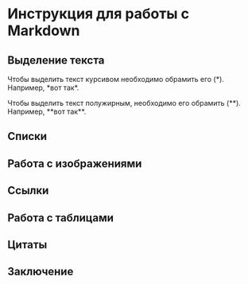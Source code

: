 # Инструкция для работы с Markdown

## Выделение текста

Чтобы выделить текст курсивом необходимо обрамить его (*). Например, *вот так\*.

Чтобы выделить текст полужирным, необходимо его обрамить (**). Например, **вот так\*\*.

## Списки

## Работа с изображениями

## Ссылки

## Работа с таблицами

## Цитаты

## Заключение
